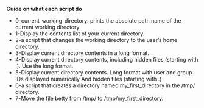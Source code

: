 **Guide on what each script do**
- 0-current\_working\_directory: prints the absolute path name of the current working directory
- 1-Display the contents list of your current directory.
- 2-a script that changes the working directory to the user’s home directory.
- 3-Display current directory contents in a long format.
- 4-Display current directory contents, including hidden files (starting with .). Use the long format.
- 5-Display current directory contents.
Long format
with user and group IDs displayed numerically
And hidden files (starting with .)
- 6-a script that creates a directory named my\_first\_directory in the /tmp/ directory.
- 7-Move the file betty from /tmp/ to /tmp/my\_first\_directory.
